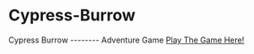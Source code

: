 # Cypress-Burrow
Cypress Burrow -------- Adventure Game
[Play The Game Here!](https://josephbedsole.itch.io/cypress-hollow)
